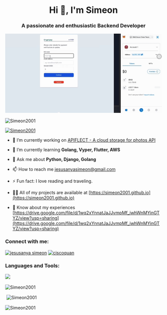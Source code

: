 <h1 align="center">Hi 👋, I'm Simeon</h1>
<h3 align="center">A passionate and enthusiastic  Backend Developer</h3>

<!-- Anime GIF by marlenezw - https://github.com/marlenezw/marlenezw/blob/main/animee.gif -->
<p align="center">
  <a href="https://github.com/Simeon2001/Simeon2001/blob/main/YouCut_20240611_190432419.gif"><img src="https://github.com/Simeon2001/Simeon2001/blob/main/YouCut_20240611_190432419.gif"></a>
</p>
<p align="left"> <img src="https://komarev.com/ghpvc/?username=Simeon2001&label=Profile%20views&color=0e75b6&style=flat" alt="Simeon2001" /> </p>
<p align="left"> <a href="https://github.com/ryo-ma/github-profile-trophy"><img src="https://github-profile-trophy.vercel.app/?username=Simeon2001" alt="Simeon2001" /></a> </p>

- 🔭 I’m currently working on [APIFLECT - A cloud storage for photos API](https://github.com/Simeon2001/cloudfilm)
- 🌱 I’m currently learning **Golang, Vyper, Flutter, AWS**

- 💬 Ask me about **Python, Django, Golang**

- 📫 How to reach me [jesusanyasimeon@gmail.com](jesusanyasimeon@gmail.com)

- ⚡ Fun fact: I love reading and traveling.

- 👨‍💻 All of my projects are available at [https://simeon2001.github.io](https://simeon2001.github.io)

- 📄 Know about my experiences [https://drive.google.com/file/d/1wq2xYnnatJaJJvmpMf_iwhWnMYinGTYZ/view?usp=sharing](https://drive.google.com/file/d/1wq2xYnnatJaJJvmpMf_iwhWnMYinGTYZ/view?usp=sharing)

<h3 align="left">Connect with me:</h3>
<p align="left">
<a href="https://ng.linkedin.com/in/simeon-jesusanya-213544196" target="blank"><img align="center" src="https://raw.githubusercontent.com/rahuldkjain/github-profile-readme-generator/master/src/images/icons/Social/linked-in-alt.svg" alt="jesusanya simeon" height="30" width="40" /></a>
<a href="https://twitter.com/ciscoquann" target="blank"><img align="center" src="https://raw.githubusercontent.com/johan/svg-cleanups/5bac1ce84167c62770c481146e3511d22a2931c5/logos/twitter.svg" alt="ciscoquan" height="30" width="40" /></a>

</p>

<h3 align="left">Languages and Tools:</h3>
<p align="left"> <a href="https://skillicons.dev"><img src="https://skillicons.dev/icons?i=py,go,html,css,js,django,fastapi,git,flutter,heroku,sqlite,arduino, bootstrap,postgres," /></a></p>

<p><img align="center" src="https://github-readme-stats.vercel.app/api/top-langs?username=Simeon2001&show_icons=true&theme=dark&locale=en&layout=compact" alt="Simeon2001" /></p>

<p>&nbsp;<img align="center" src="https://github-readme-stats.vercel.app/api?username=Simeon2001&show_icons=true&locale=en" alt="Simeon2001" /></p>

<p><img align="center" src="https://github-readme-streak-stats.herokuapp.com/?user=Simeon2001&" alt="Simeon2001" /></p>
